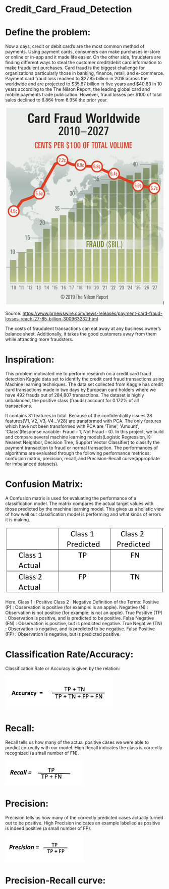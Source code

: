 # Credit_Card_Fraud_Detection
# Define the problem: 
Now a days, credit or debit card’s are the most common method of payments. Using payment cards, consumers can make purchases in-store or online or in-app and it made life easier. On the other side, fraudsters are finding different ways to steal the customer credit/debit card information to make fraudulent purchases. Card fraud is the biggest challenge for organizations particularly those in banking, finance, retail, and e-commerce. Payment card fraud loss reached to $27.85 billion in 2018 across the worldwide and are projected to $35.67 billion in five years and $40.63 in 10 years according to the The Nilson Report, the leading global card and mobile payments trade publication. However, fraud losses per $100 of total sales declined to 6.86¢ from 6.95¢ the prior year.

![](images/Nelson_Report.png)

Source: https://www.prnewswire.com/news-releases/payment-card-fraud-losses-reach-27-85-billion-300963232.html
                                         
The costs of fraudulent transactions can eat away at any business owner’s balance sheet. Additionally, it takes the good customers away from them while attracting more fraudsters.
# Inspiration: 
This problem motivated me to perform research on a credit card fraud detection Kaggle data set to identify the credit card fraud transactions using Machine learning techniques.
The data set collected from Kaggle has credit card transactions made in two days by European card holders where we have 492 frauds out of 284,807 transactions. The dataset is highly unbalanced, the positive class (frauds) account for 0.172% of all transactions.

It contains 31 features in total. Because of the confidentiality issues 28 features(V1, V2, V3, V4...V28) are transformed with PCA. The only features which have not been transformed with PCA are 'Time', 'Amount', 'Class'(Response variable- Fraud - 1, Not Fraud - 0). In this project, we build and compare several machine learning models(Logistic Regression, K-Nearest Neighbor, Decision Tree, Support Vector Classifier) to classify the payment transaction to fraud or normal transaction. The performances of algorithms are evaluated through the following performance metrices: confusion matrix, precision, recall, and Precision-Recall curve(appropriate for imbalanced datasets). 

# Confusion Matrix:
A Confusion matrix is used for evaluating the performance of a classification model. The matrix compares the actual target values with those predicted by the machine learning model. This gives us a holistic view of how well our classification model is performing and what kinds of errors it is making.

![](images/confusion_matrix.PNG)


Here,
Class 1 : Positive
Class 2 : Negative
Definition of the Terms:
Positive (P) : Observation is positive (for example: is an apple).
Negative (N) : Observation is not positive (for example: is not an apple).
True Positive (TP) : Observation is positive, and is predicted to be positive.
False Negative (FN) : Observation is positive, but is predicted negative.
True Negative (TN) : Observation is negative, and is predicted to be negative.
False Positive (FP) : Observation is negative, but is predicted positive.

# Classification Rate/Accuracy:
Classification Rate or Accuracy is given by the relation:

![](images/accuracy.png)
 
# Recall:
 
Recall tells us how many of the actual positive cases we were able to predict correctly with our model. High Recall indicates the class is correctly recognized (a small number of FN).

![](images/recall.png)

# Precision:
 
Precision tells us how many of the correctly predicted cases actually turned out to be positive. High Precision indicates an example labelled as positive is indeed positive (a small number of FP).

![](images/precission.png)

# Precision-Recall curve:

